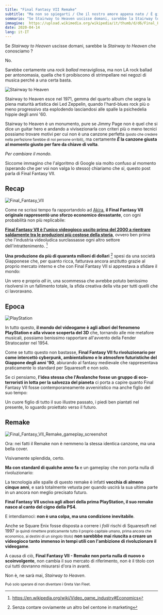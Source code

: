 ```yaml
---
title: "Final Fantasy VII Remake"
subtitle: "Ma non so spiegarti / Che il nostro amore appena nato / È già finito"
sommario: "Se Stairway to Heaven uscisse domani, sarebbe la Stairway to Heaven che conosciamo? No"
immagine:  https://upload.wikimedia.org/wikipedia/it/thumb/d/d6/Final_Fantasy_VII_Remake_logo.PNG/1024px-Final_Fantasy_VII_Remake_logo.PNG
date: 2020-04-14
lang: it-IT
---
```


Se _Stairway to Heaven_ uscisse domani, sarebbe la _Stairway to Heaven_ che conosciamo ?

No.

Sarebbe certamente una _rock ballad_ meravigliosa, ma non LA rock ballad per antonomasia, quella che ti proibiscono di strimpellare nei negozi di musica perché a una certa basta.

<img src="https://qph.fs.quoracdn.net/main-qimg-9aa17375c26431ba78580e4cf4408c1c" alt="Stairway to Heaven">

Stairway to Heaven esce nel 1971, gemma del quarto album che segna la piena maturità artistica dei Led Zeppelin, quando l'hard-blues rock più o meno progressivo sta esplodendo lasciandosi alle spalle la psichedelia hippie degli anni '60.

Stairway to Heaven è un monumento, pure se Jimmy Page non è quel che si dice un guitar hero e andando a vivisezionarla con criteri più o meno tecnici possiamo trovare motivi per cui non è una canzone perfetta <small>(posto che credere nella perfezione farebbe di noi persone orribili)</small>, ma certamente **_È_ la canzone giusta al momento giusto per fare da chiave di volta**.

_Per cambiare il mondo._

Siccome immagino che l'algoritmo di Google sia molto confuso al momento (sperando che per voi non valga lo stesso) chiariamo che _sì_, questo post parla di Final Fantasy VII.

## Recap

<img src="https://upload.wikimedia.org/wikipedia/en/8/8c/FFVIInomuracastdesigns.JPG" alt="Final_Fantasy_VII">

Come ne scrissi tempo fa rapportandolo ad [Akira](/posts/ita/akira-e-final-fantasy-vii/), **il Final Fantasy VII originale rappresentò uno sforzo economico devastante**, con ogni probabilità non più replicabile:

[**Final Fantasy VII è l'unico videogioco uscito prima del 2000 a rientrare saldamente tra le produzioni più costose della storia**](https://en.wikipedia.org/wiki/List_of_most_expensive_video_games_to_develop), ovvero ben prima che l'industria videoludica surclassasse ogni altro settore dell'intrattenimento. [^soldi]

[^soldi]: https://en.wikipedia.org/wiki/Video_game_industry#Economics

**Una produzione da più di quaranta milioni di dollari** [^spese] spesi da una società Giapponese che, per quanto ricca, fatturava ancora anzitutto grazie al proprio mercato interno e che con Final Fantasy VII si apprestava a sfidare il mondo: 

[^spese]: Senza contare ovviamente un altro bel centone in marketing

Un vero e proprio _all in_, una scommessa che avrebbe potuto benissimo risolversi in un fallimento totale, la sfida creativa della vita per tutti quelli che ci lavoravano.

## Epoca

<img src="https://upload.wikimedia.org/wikipedia/commons/thumb/3/39/PSX-Console-wController.jpg/1280px-PSX-Console-wController.jpg" alt="PlayStation">

In tutto questo, **il mondo del videogame è agli albori del fenomeno PlayStation e alla vivace scoperta del 3D** che, tornando alle mie metafore musicali, possiamo benissimo rapportare all'avvento della Fender Stratocaster nel 1954.

Come se tutto questo non bastasse, **Final Fantasy VII fu rivoluzionario per come intercettò cyberpunk, ambientalismo e le atmosfere futuristiche del Giappone degli anni '90**, abiurando al fantasy medievale che rappresentava praticamente lo standard per Squaresoft e non solo.

Se ci pensiamo, **l'idea stessa che l'Avalanche fosse un gruppo di eco-terroristi in lotta per la salvezza del pianeta** ci porta a capire quanto Final Fantasy VII fosse contemporaneamente avveniristico ma anche figlio del suo tempo:

Un cuore figlio di tutto il suo illustre passato, i piedi ben piantati nel presente, lo sguardo proiettato verso il futuro.

## Remake 

<img src="https://upload.wikimedia.org/wikipedia/en/0/00/Final_Fantasy_VII_Remake_gameplay_screenshot.png" alt="Final_Fantasy_VII_Remake_gameplay_screenshot">

Ora: nei fatti il Remake non è nemmeno la stessa identica canzone, ma una bella cover.

Visivamente splendida, certo.

**Ma con standard di qualche anno fa** e un gameplay che non porta nulla di rivoluzionario:

La tecnologia alle spalle di questo remake è infatti **vecchia di almeno cinque anni**, e sarà totalmente vetusta per quando uscirà la sua ultima parte in un ancora non meglio precisato futuro.

**Final Fantasy VII usciva agli albori della prima PlayStation, il suo remake nasce al canto del cigno della PS4.**

E intendiamoci: **non è una colpa, ma una condizione inevitabile**.

Anche se Square Enix fosse disposta a correre i _folli_ rischi di Squaresoft nel 1997 <small>(e quindi rimettere praticamente tutto il proprio capitale umano, prima ancora che economico, ai destini di un singolo titolo)</small> **non sarebbbe mai riuscita a creare un videogioco tanto immenso in tempi utili con l'ambizione di rivoluzionare il videogame**.

A causa di ciò, **Final Fantasy VII - Remake non porta nulla di nuovo o scoinvolgente**, non cambia il suo mercato di riferimento, non è il titolo con cui tutti dovranno misurarsi d'ora in avanti.

Non è, ne sarà mai, _Stairway to Heaven_.

<small>Può solo sperare di non diventare i Greta Van Fleet.</small>

